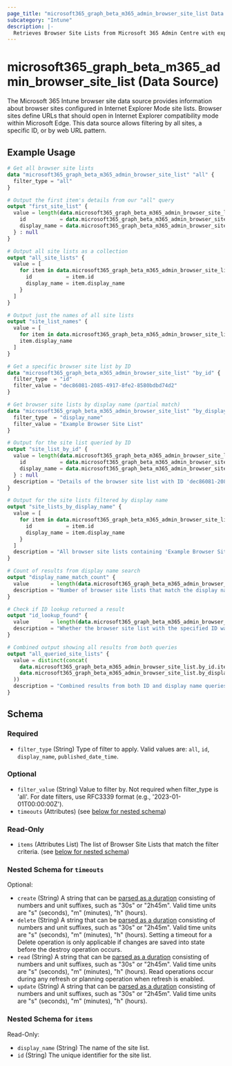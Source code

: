 ```yaml
---
page_title: "microsoft365_graph_beta_m365_admin_browser_site_list Data Source - terraform-provider-microsoft365"
subcategory: "Intune"
description: |-
  Retrieves Browser Site Lists from Microsoft 365 Admin Centre with explicit filtering options.
---
```


# microsoft365_graph_beta_m365_admin_browser_site_list (Data Source)

The Microsoft 365 Intune browser site data source provides information about browser sites configured in Internet Explorer Mode site lists. 
Browser sites define URLs that should open in Internet Explorer compatibility mode within Microsoft Edge. 
This data source allows filtering by all sites, a specific ID, or by web URL pattern.


## Example Usage

```terraform
# Get all browser site lists
data "microsoft365_graph_beta_m365_admin_browser_site_list" "all" {
  filter_type = "all"
}

# Output the first item's details from our "all" query
output "first_site_list" {
  value = length(data.microsoft365_graph_beta_m365_admin_browser_site_list.all.items) > 0 ? {
    id           = data.microsoft365_graph_beta_m365_admin_browser_site_list.all.items[0].id
    display_name = data.microsoft365_graph_beta_m365_admin_browser_site_list.all.items[0].display_name
  } : null
}

# Output all site lists as a collection
output "all_site_lists" {
  value = [
    for item in data.microsoft365_graph_beta_m365_admin_browser_site_list.all.items : {
      id           = item.id
      display_name = item.display_name
    }
  ]
}

# Output just the names of all site lists
output "site_list_names" {
  value = [
    for item in data.microsoft365_graph_beta_m365_admin_browser_site_list.all.items :
    item.display_name
  ]
}

# Get a specific browser site list by ID
data "microsoft365_graph_beta_m365_admin_browser_site_list" "by_id" {
  filter_type  = "id"
  filter_value = "dec86081-2085-4917-8fe2-8580bdbd74d2"
}

# Get browser site lists by display name (partial match)
data "microsoft365_graph_beta_m365_admin_browser_site_list" "by_display_name" {
  filter_type  = "display_name"
  filter_value = "Example Browser Site List"
}

# Output for the site list queried by ID
output "site_list_by_id" {
  value = length(data.microsoft365_graph_beta_m365_admin_browser_site_list.by_id.items) > 0 ? {
    id           = data.microsoft365_graph_beta_m365_admin_browser_site_list.by_id.items[0].id
    display_name = data.microsoft365_graph_beta_m365_admin_browser_site_list.by_id.items[0].display_name
  } : null
  description = "Details of the browser site list with ID 'dec86081-2085-4917-8fe2-8580bdbd74d2'"
}

# Output for the site lists filtered by display name
output "site_lists_by_display_name" {
  value = [
    for item in data.microsoft365_graph_beta_m365_admin_browser_site_list.by_display_name.items : {
      id           = item.id
      display_name = item.display_name
    }
  ]
  description = "All browser site lists containing 'Example Browser Site List' in their display name"
}

# Count of results from display name search
output "display_name_match_count" {
  value       = length(data.microsoft365_graph_beta_m365_admin_browser_site_list.by_display_name.items)
  description = "Number of browser site lists that match the display name filter"
}

# Check if ID lookup returned a result
output "id_lookup_found" {
  value       = length(data.microsoft365_graph_beta_m365_admin_browser_site_list.by_id.items) > 0
  description = "Whether the browser site list with the specified ID was found"
}

# Combined output showing all results from both queries
output "all_queried_site_lists" {
  value = distinct(concat(
    data.microsoft365_graph_beta_m365_admin_browser_site_list.by_id.items,
    data.microsoft365_graph_beta_m365_admin_browser_site_list.by_display_name.items
  ))
  description = "Combined results from both ID and display name queries, with duplicates removed"
}
```

<!-- schema generated by tfplugindocs -->
## Schema

### Required

- `filter_type` (String) Type of filter to apply. Valid values are: `all`, `id`, `display_name`, `published_date_time`.

### Optional

- `filter_value` (String) Value to filter by. Not required when filter_type is 'all'. For date filters, use RFC3339 format (e.g., '2023-01-01T00:00:00Z').
- `timeouts` (Attributes) (see [below for nested schema](#nestedatt--timeouts))

### Read-Only

- `items` (Attributes List) The list of Browser Site Lists that match the filter criteria. (see [below for nested schema](#nestedatt--items))

<a id="nestedatt--timeouts"></a>
### Nested Schema for `timeouts`

Optional:

- `create` (String) A string that can be [parsed as a duration](https://pkg.go.dev/time#ParseDuration) consisting of numbers and unit suffixes, such as "30s" or "2h45m". Valid time units are "s" (seconds), "m" (minutes), "h" (hours).
- `delete` (String) A string that can be [parsed as a duration](https://pkg.go.dev/time#ParseDuration) consisting of numbers and unit suffixes, such as "30s" or "2h45m". Valid time units are "s" (seconds), "m" (minutes), "h" (hours). Setting a timeout for a Delete operation is only applicable if changes are saved into state before the destroy operation occurs.
- `read` (String) A string that can be [parsed as a duration](https://pkg.go.dev/time#ParseDuration) consisting of numbers and unit suffixes, such as "30s" or "2h45m". Valid time units are "s" (seconds), "m" (minutes), "h" (hours). Read operations occur during any refresh or planning operation when refresh is enabled.
- `update` (String) A string that can be [parsed as a duration](https://pkg.go.dev/time#ParseDuration) consisting of numbers and unit suffixes, such as "30s" or "2h45m". Valid time units are "s" (seconds), "m" (minutes), "h" (hours).


<a id="nestedatt--items"></a>
### Nested Schema for `items`

Read-Only:

- `display_name` (String) The name of the site list.
- `id` (String) The unique identifier for the site list.